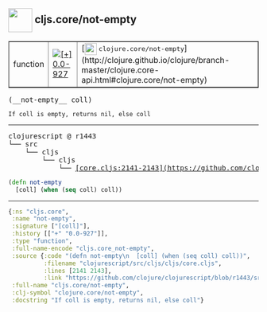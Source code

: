 ## <img width="48px" valign="middle" src="http://i.imgur.com/Hi20huC.png"> cljs.core/not-empty

 <table border="1">
<tr>
<td>function</td>
<td><a href="https://github.com/cljsinfo/api-refs/tree/0.0-927"><img valign="middle" alt="[+] 0.0-927" src="https://img.shields.io/badge/+-0.0--927-lightgrey.svg"></a> </td>
<td>
[<img height="24px" valign="middle" src="http://i.imgur.com/1GjPKvB.png"> <samp>clojure.core/not-empty</samp>](http://clojure.github.io/clojure/branch-master/clojure.core-api.html#clojure.core/not-empty)
</td>
</tr>
</table>

 <samp>
(__not-empty__ coll)<br>
</samp>

```
If coll is empty, returns nil, else coll
```

---

 <pre>
clojurescript @ r1443
└── src
    └── cljs
        └── cljs
            └── <ins>[core.cljs:2141-2143](https://github.com/clojure/clojurescript/blob/r1443/src/cljs/cljs/core.cljs#L2141-L2143)</ins>
</pre>

```clj
(defn not-empty
  [coll] (when (seq coll) coll))
```


---

```clj
{:ns "cljs.core",
 :name "not-empty",
 :signature ["[coll]"],
 :history [["+" "0.0-927"]],
 :type "function",
 :full-name-encode "cljs.core_not-empty",
 :source {:code "(defn not-empty\n  [coll] (when (seq coll) coll))",
          :filename "clojurescript/src/cljs/cljs/core.cljs",
          :lines [2141 2143],
          :link "https://github.com/clojure/clojurescript/blob/r1443/src/cljs/cljs/core.cljs#L2141-L2143"},
 :full-name "cljs.core/not-empty",
 :clj-symbol "clojure.core/not-empty",
 :docstring "If coll is empty, returns nil, else coll"}

```

